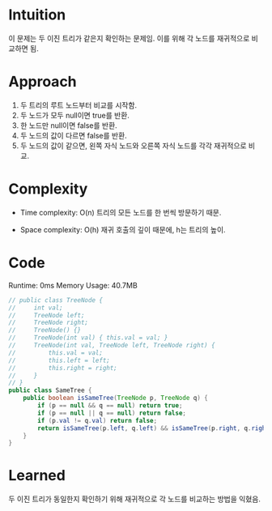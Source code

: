 # Intuition
이 문제는 두 이진 트리가 같은지 확인하는 문제임. 
이를 위해 각 노드를 재귀적으로 비교하면 됨.

# Approach
1. 두 트리의 루트 노드부터 비교를 시작함.
2. 두 노드가 모두 null이면 true를 반환.
3. 한 노드만 null이면 false를 반환.
4. 두 노드의 값이 다르면 false를 반환.
5. 두 노드의 값이 같으면, 왼쪽 자식 노드와 오른쪽 자식 노드를 각각 재귀적으로 비교.

# Complexity
- Time complexity: O(n)
트리의 모든 노드를 한 번씩 방문하기 때문.

- Space complexity: O(h)
재귀 호출의 깊이 때문에, h는 트리의 높이.


# Code
Runtime: 0ms Memory Usage: 40.7MB
```java
// public class TreeNode {
//     int val;
//     TreeNode left;
//     TreeNode right;
//     TreeNode() {}
//     TreeNode(int val) { this.val = val; }
//     TreeNode(int val, TreeNode left, TreeNode right) {
//         this.val = val;
//         this.left = left;
//         this.right = right;
//     }
// }
public class SameTree {
    public boolean isSameTree(TreeNode p, TreeNode q) {
        if (p == null && q == null) return true;
        if (p == null || q == null) return false;
        if (p.val != q.val) return false;
        return isSameTree(p.left, q.left) && isSameTree(p.right, q.right);
    }
}
```

# Learned
두 이진 트리가 동일한지 확인하기 위해 재귀적으로 각 노드를 비교하는 방법을 익혔음.
